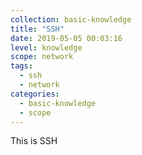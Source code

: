```yaml
---
collection: basic-knowledge
title: "SSH"
date: 2019-05-05 00:03:16
level: knowledge
scope: network
tags:
  - ssh
  - network
categories:
  - basic-knowledge
  - scope
---
```


<p> This is SSH</p>
